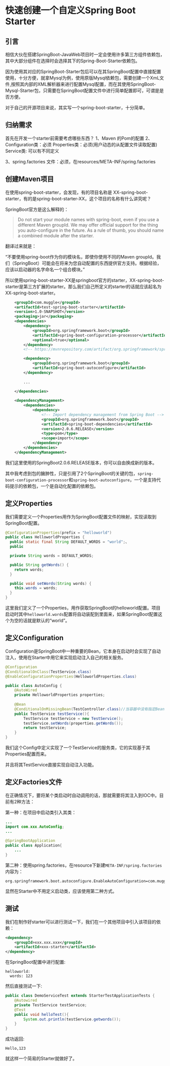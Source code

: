 # 快速创建一个自定义Spring Boot Starter

## 引言

相信大伙在搭建SpringBoot-JavaWeb项目时一定会使用许多第三方组件依赖包，其中大部分组件在选择时会选择其下的Spring-Boot-Starter依赖包。

因为使用其对应的SpringBoot-Starter包后可以在其SpringBoot配置中直接配置使用，十分方便，就拿Mysql为例，使用原版Mysql依赖包，需要创建一个XmL文件,按照其内部的XML解析器来进行配置Mysql配置，而在其使用SpringBoot-Mysql-Starter包，只需要在SpringBoot配置文件中进行简单配置即可，可谓是是否方便。

对于自己的开源项目来说，其实写一个spring-boot-starter，十分简单。

## 归纳需求

首先在开发一个starter前需要考虑哪些东西？
1、Maven 的Pom的配置
2、Configuration类：必须
	  Properties类：必须(用户动态的从配置文件读取配置)
	  Service类: 可以有不同定义

3、spring.factories 文件：必须，在resources/META-INF/spring.factories

## 创建Maven项目

在使用spring-boot-starter，会发现，有的项目名称是 XX-spring-boot-starter，有的是spring-boot-starter-XX，这个项目的名称有什么讲究呢？

SpringBoot官方是这么解释的：

> Do not start your module names with spring-boot, even if you use a different Maven groupId. We may offer official support for the thing you auto-configure in the future.
> As a rule of thumb, you should name a combined module after the starter.

翻译过来就是：

“不要使用spring-boot作为你的模块名，即使你使用不同的Maven groupId。我们（SpringBoot）可能会在将来为您自动配置的东西提供官方支持。根据经验，应该以启动器的名字命名一个组合模块。”

所以使用spring-boot-starter-XX是springboot官方的starter，XX-spring-boot-starter是第三方扩展的starter。那么我们自己所定义的starter的话就应该起名为XX-spring-boot-starter。

```xml
	<groupId>com.muggle</groupId>
    <artifactId>test-spring-boot-starter</artifactId>
    <version>1.0-SNAPSHOT</version>
    <packaging>jar</packaging>
    <dependencies>
        <dependency>
            <groupId>org.springframework.boot</groupId>
            <artifactId>spring-boot-configuration-processor</artifactId>
            <optional>true</optional>
        </dependency>
        <!-- https://mvnrepository.com/artifact/org.springframework/spring-webmvc -->

        <dependency>
            <groupId>org.springframework.boot</groupId>
            <artifactId>spring-boot-autoconfigure</artifactId>
        </dependency>
        
        ...
       
    </dependencies>

    <dependencyManagement>
        <dependencies>
            <dependency>
                <!-- Import dependency management from Spring Boot -->
                <groupId>org.springframework.boot</groupId>
                <artifactId>spring-boot-dependencies</artifactId>
                <version>2.0.6.RELEASE</version>
                <type>pom</type>
                <scope>import</scope>
            </dependency>
        </dependencies>
    </dependencyManagement>
```

我们这里使用的SpringBoot2.0.6.RELEASE版本，你可以自由换成新的版本。

其中我考虑到包的臃肿性，只是引用了2个SpringBoot的关键的包，`spring-boot-configuration-processor`和`spring-boot-autoconfigure`，一个是支持代码提示的依赖包，一个是自动化配置的依赖包。



## 定义Properties

我们需要定义一个Properties用作为SpringBoot配置文件的映射，实现读取到SpringBoot配置。

```java
@ConfigurationProperties(prefix = "helloworld")
public class HelloworldProperties {
  public static final String DEFAULT_WORDS = "world";、
  public

  private String words = DEFAULT_WORDS;

  public String getWords() {
    return words;
  }

  public void setWords(String words) {
    this.words = words;
  }
}
```

这里我们定义了一个Properties，用作获取SpringBoot的helloworld配置。项目启动时其中`helloworld.words`配置将自动装配到里面来，如果SpringBoot配置这个为空的话就是默认的“world”。



## 定义Configuration

Configuration是SpringBoot中一种重要的Bean，它本身在启动时会实现了自动注入，使用在Starter中用它来实现启动注入自己的相关服务。

```java
@Configuration
@ConditionalOnClass(TestService.class)
@EnableConfigurationProperties(HelloworldProperties.class)

public class AutoConfig {
    @AutoWired
    private HelloworldProperties properties;
    
    @Bean
    @ConditionalOnMissingBean(TestController.class)//当容器中没有指定Bean的情况下
    public TestService testService(){
        TestService testService = new TestService();
        testService.setWords(properties.getWords());
        return testService;
    }
}
```

我们这个Config中定义实现了一个TestService的服务类，它的实现基于其Properties配置而来。

并且将其TestService直接实现自动注入功能。



## 定义Factories文件

在正确情况下，要将某个类启动时自动调用的话，那就需要将其注入到IOC中。目前有2种方法：

第一种：在项目中启动类引入其类：

```java
...
import com.xxx.AutoConfig;
...
    
@SpringBootApplication
public class Application{
	...
}
```

第二种：使用spring.factories，在resource下新建`META-INF/spring.factories`内容为：

```properties
org.springframework.boot.autoconfigure.EnableAutoConfiguration=com.muggle.controller.AutoConfig
```

显然在Starter中不用定义启动类，应该使用第二种方式。



## 测试

我们在制作好starter可以进行测试一下，我们在一个其他项目中引入该项目的依赖：

```xml
<dependency>
	<groupId>xxx.xxx.xxx</groupId>
	<artifactId>xxx-starter</artifactId>
</dependency>
```

在SpringBoot配置中进行配置:

```xml-dtd
helloworld:
  words: 123
```

然后直接测试一下:

```java
public class DemoServiceTest extends StarterTestApplicationTests {
    @Autowired
    private TestService testService;
    @Test
    public void helloTest(){
        System.out.println(testService.getwords());
    }
}
```

成功返回:

```
Hello,123
```



就这样一个简易的Starter就做好了。













